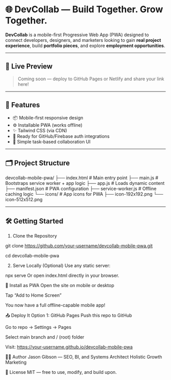 # 🌐 DevCollab — Build Together. Grow Together.

**DevCollab** is a mobile-first Progressive Web App (PWA) designed to connect developers, designers, and marketers looking to gain **real project experience**, build **portfolio pieces**, and explore **employment opportunities**.

---

## 🚀 Live Preview

> Coming soon — deploy to GitHub Pages or Netlify and share your link here!

---

## 📱 Features

- 📦 Mobile-first responsive design
- ⚙️ Installable PWA (works offline)
- ✨ Tailwind CSS (via CDN)
- 🔐 Ready for GitHub/Firebase auth integrations
- 🧠 Simple task-based collaboration UI

---

## 🗂️ Project Structure

devcollab-mobile-pwa/
├── index.html # Main entry point
├── main.js # Bootstraps service worker + app logic
├── app.js # Loads dynamic content
├── manifest.json # PWA configuration
├── service-worker.js # Offline caching logic
└── icons/ # App icons for PWA
├── icon-192x192.png
└── icon-512x512.png

---

## 🛠️ Getting Started

1. Clone the Repository

git clone https://github.com/your-username/devcollab-mobile-pwa.git

cd devcollab-mobile-pwa

2. Serve Locally (Optional)
Use any static server:


npx serve 
Or open index.html directly in your browser.

💾 Install as PWA
Open the site on mobile or desktop

Tap “Add to Home Screen”

You now have a full offline-capable mobile app!

📤 Deploy It
Option 1: GitHub Pages
Push this repo to GitHub

Go to repo → Settings → Pages

Select main branch and / (root) folder

Visit: https://your-username.github.io/devcollab-mobile-pwa


🧑‍💻 Author
Jason Gibson — SEO, BI, and Systems Architect
Holistic Growth Marketing

📄 License
MIT — free to use, modify, and build upon.
